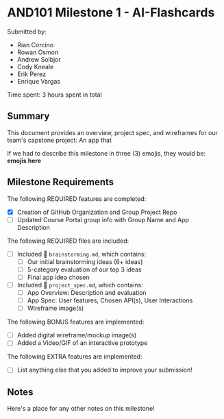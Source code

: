 # AND101 Milestone 1 - AI-Flashcards

Submitted by:
- Rian Corcino
- Rowan Osmon
- Andrew Solbjor
- Cody Kneale
- Erik Perez
- Enrique Vargas

Time spent: 3 hours spent in total

## Summary

This document provides an overview, project spec, and wireframes for our team's capstone project: An app that 

If we had to describe this milestone in three (3) emojis, they would be: **emojis here**

## Milestone Requirements

The following REQUIRED features are completed:

- [x] Creation of GitHub Organization and Group Project Repo
- [ ] Updated Course Portal group info with Group Name and App Description

The following REQUIRED files are included:

- [ ] Included 📄 `brainstorming.md`, which contains:
  - [ ] Our initial brainstorming ideas (6+ ideas)
  - [ ] 5-category evaluation of our top 3 ideas
  - [ ] Final app idea chosen
- [ ] Included 📄 `project_spec.md`, which contains:
  - [ ] App Overview: Description and evaluation
  - [ ] App Spec: User features, Chosen API(s), User Interactions
  - [ ] Wireframe image(s)

The following BONUS features are implemented:

- [ ] Added digital wireframe/mockup image(s)
- [ ] Added a Video/GIF of an interactive prototype

The following EXTRA features are implemented:

- [ ] List anything else that you added to improve your submission!

## Notes

Here's a place for any other notes on this milestone!
